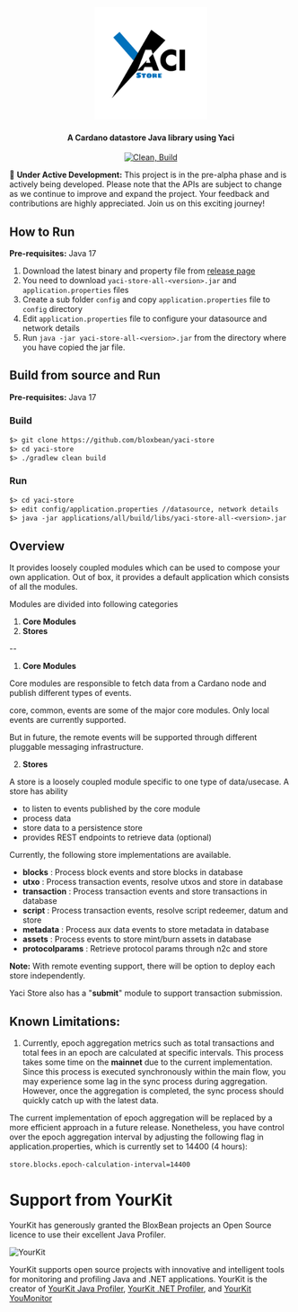 <div align="center">
<img src="static/YaciStore.png" width="200">

<h4>A Cardano datastore Java library using Yaci</h4>

[![Clean, Build](https://github.com/bloxbean/yaci-store/actions/workflows/build.yml/badge.svg)](https://github.com/bloxbean/yaci-store/actions/workflows/build.yml)
</div>

🔧 **Under Active Development:** This project is in the pre-alpha phase and is actively being developed. Please note that the APIs are subject to change as we continue to improve and expand the project. Your feedback and contributions are highly appreciated. Join us on this exciting journey!

## How to Run 

**Pre-requisites:** Java 17

1. Download the latest binary and property file from [release page](https://github.com/bloxbean/yaci-store/releases)
2. You need to download ``yaci-store-all-<version>.jar`` and ``application.properties`` files
3. Create a sub folder ``config`` and copy ``application.properties`` file to ``config`` directory
4. Edit ``application.properties`` file to configure your datasource and network details
5. Run ``java -jar yaci-store-all-<version>.jar`` from the directory where you have copied the jar file.

## Build from source and Run 

**Pre-requisites:** Java 17

### Build

```
$> git clone https://github.com/bloxbean/yaci-store
$> cd yaci-store
$> ./gradlew clean build
```

### Run

```
$> cd yaci-store
$> edit config/application.properties //datasource, network details
$> java -jar applications/all/build/libs/yaci-store-all-<version>.jar
```

## Overview

It provides loosely coupled modules which can be used to compose your own application. Out of box, it provides a default application
which consists of all the modules.

Modules are divided into following categories

1. **Core Modules**
2. **Stores**

--

1. **Core Modules**

Core modules are responsible to fetch data from a Cardano node and publish different types of events.

core, common, events are some of the major core modules. Only local events are currently supported.

But in future, the remote events will be supported through different pluggable messaging infrastructure.

2. **Stores**

A store is a loosely coupled module specific to one type of data/usecase. 
A store has ability 
- to listen to events published by the core module
- process data 
- store data to a persistence store
- provides REST endpoints to retrieve data (optional)

Currently, the following store implementations are available.

- **blocks**   : Process block events and store blocks in database
- **utxo**     : Process transaction events, resolve utxos and store in database
- **transaction** : Process transaction events and store transactions in database
- **script**   : Process transaction events, resolve script redeemer, datum and store 
- **metadata** : Process aux data events to store metadata in database
- **assets**   : Process events to store mint/burn assets in database
- **protocolparams** :  Retrieve protocol params through n2c and store

**Note:** With remote eventing support, there will be option to deploy each store independently.

Yaci Store also has a "**submit**" module to support transaction submission.

## Known Limitations:

1. Currently, epoch aggregation metrics such as total transactions and total fees in an epoch are calculated at specific intervals.
This process takes some time on the **mainnet** due to the current implementation. Since this process is executed synchronously within the main flow, 
you may experience some lag in the sync process during aggregation. However, once the aggregation is completed, the sync process should quickly catch up with the latest data.

The current implementation of epoch aggregation will be replaced by a more efficient approach in a future release. 
Nonetheless, you have control over the epoch aggregation interval by adjusting the following flag in application.properties, which is currently set to 14400 (4 hours):

``` store.blocks.epoch-calculation-interval=14400 ```

# Support from YourKit

YourKit has generously granted the BloxBean projects an Open Source licence to use their excellent Java Profiler.

![YourKit](https://www.yourkit.com/images/yklogo.png)

YourKit supports open source projects with innovative and intelligent tools
for monitoring and profiling Java and .NET applications.
YourKit is the creator of <a href="https://www.yourkit.com/java/profiler/">YourKit Java Profiler</a>,
<a href="https://www.yourkit.com/.net/profiler/">YourKit .NET Profiler</a>,
and <a href="https://www.yourkit.com/youmonitor/">YourKit YouMonitor</a>
